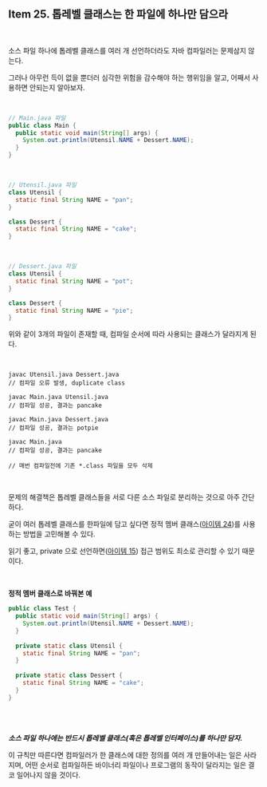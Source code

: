 ## Item 25. 톱레벨 클래스는 한 파일에 하나만 담으라

<br>

소스 파일 하나에 톱레벨 클래스를 여러 개 선언하더라도 자바 컴파일러는 문제삼지 않는다. 

그러나 아무런 득이 없을 뿐더러 심각한 위험을 감수해야 하는 행위임을 알고, 어째서 사용하면 안되는지 알아보자.

<br>

```java
// Main.java 파일
public class Main {
  public static void main(String[] args) {
    System.out.println(Utensil.NAME + Dessert.NAME);
  }
}
```

 <br>

```java
// Utensil.java 파일
class Utensil {
  static final String NAME = "pan";
}

class Dessert {
  static final String NAME = "cake";
}
```

 <br>

```java
// Dessert.java 파일
class Utensil {
  static final String NAME = "pot";
}

class Dessert {
  static final String NAME = "pie";
}
```

위와 같이 3개의 파일이 존재할 때, 컴파일 순서에 따라 사용되는 클래스가 달라지게 된다.

<br>

```shell
javac Utensil.java Dessert.java
// 컴파일 오류 발생, duplicate class

javac Main.java Utensil.java
// 컴파일 성공, 결과는 pancake

javac Main.java Dessert.java
// 컴파일 성공, 결과는 potpie

javac Main.java
// 컴파일 성공, 결과는 pancake

// 매번 컴파일전에 기존 *.class 파일을 모두 삭제
```

<br>

문제의 해결책은 톱레벨 클래스들을 서로 다른 소스 파일로 분리하는 것으로 아주 간단하다.

굳이 여러 톱레벨 클래스를 한파일에 담고 싶다면 정적 멤버 클래스([아이템 24](Item24.md))를 사용하는 방법을 고민해볼 수 있다.

읽기 좋고, private 으로 선언하면([아이템 15](Item15.md)) 접근 범위도 최소로 관리할 수 있기 때문이다.

<br>

**정적 멤버 클래스로 바꿔본 예**

```java
public class Test {
  public static void main(String[] args) {
    System.out.println(Utensil.NAME + Dessert.NAME);
  }
  
  private static class Utensil {
    static final String NAME = "pan";
  }
  
  private static class Dessert {
    static final String NAME = "cake";
  }
}
```

<br>

<br>

***소스 파일 하나에는 반드시 톱레벨 클래스(혹은 톱레벨 인터페이스)를 하나만 담자.***

이 규칙만 따른다면 컴파일러가 한 클래스에 대한 정의를 여러 개 만들어내는 일은 사라지며, 어떤 순서로 컴파일하든 바이너리 파일이나 프로그램의 동작이 달라지는 일은 결코 일어나지 않을 것이다.

